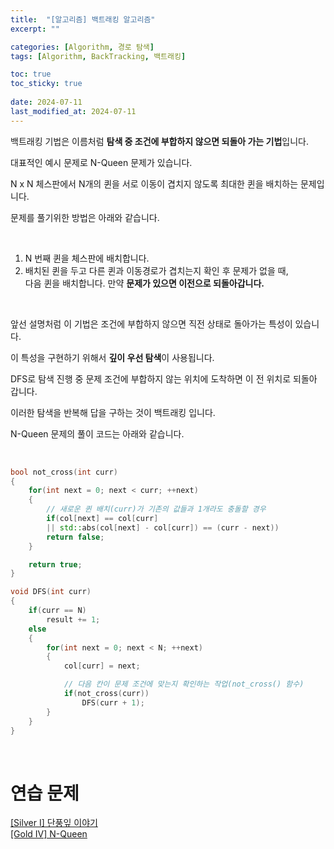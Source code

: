 ```yaml
---
title:  "[알고리즘] 백트래킹 알고리즘"
excerpt: ""

categories: [Algorithm, 경로 탐색]
tags: [Algorithm, BackTracking, 백트래킹]

toc: true
toc_sticky: true
 
date: 2024-07-11
last_modified_at: 2024-07-11
---
```


백트래킹 기법은 이름처럼 **탐색 중 조건에 부합하지 않으면 되돌아 가는 기법**입니다.  

대표적인 예시 문제로 N-Queen 문제가 있습니다.  

N x N 체스판에서 N개의 퀸을 서로 이동이 겹치지 않도록 최대한 퀸을 배치하는 문제입니다.  

문제를 풀기위한 방법은 아래와 같습니다.  

<br/>

1. N 번째 퀸을 체스판에 배치합니다.  
2. 배치된 퀸을 두고 다른 퀸과 이동경로가 겹치는지 확인 후 문제가 없을 때,  
    다음 퀸을 배치합니다. 만약 **문제가 있으면 이전으로 되돌아갑니다.**  

<br/>

앞선 설명처럼 이 기법은 조건에 부합하지 않으면 직전 상태로 돌아가는 특성이 있습니다.  

이 특성을 구현하기 위해서 **깊이 우선 탐색**이 사용됩니다.  

DFS로 탐색 진행 중 문제 조건에 부합하지 않는 위치에 도착하면 이 전 위치로 되돌아 갑니다.  

이러한 탐색을 반복해 답을 구하는 것이 백트래킹 입니다.  

N-Queen 문제의 풀이 코드는 아래와 같습니다.  

<br/>

```c++
bool not_cross(int curr)
{
	for(int next = 0; next < curr; ++next)
	{
        // 새로운 퀸 배치(curr)가 기존의 값들과 1개라도 충돌할 경우
		if(col[next] == col[curr]
		|| std::abs(col[next] - col[curr]) == (curr - next))
		return false;
	}

	return true;
}

void DFS(int curr)
{
	if(curr == N)
		result += 1;
	else
	{
		for(int next = 0; next < N; ++next)
		{
			col[curr] = next;

            // 다음 칸이 문제 조건에 맞는지 확인하는 작업(not_cross() 함수)
			if(not_cross(curr)) 
				DFS(curr + 1);
		}
	}
}
```

<br/>

# 연습 문제
[[Silver I] 단풍잎 이야기](https://www.acmicpc.net/problem/16457)  
[[Gold IV] N-Queen](https://www.acmicpc.net/problem/9663)  
